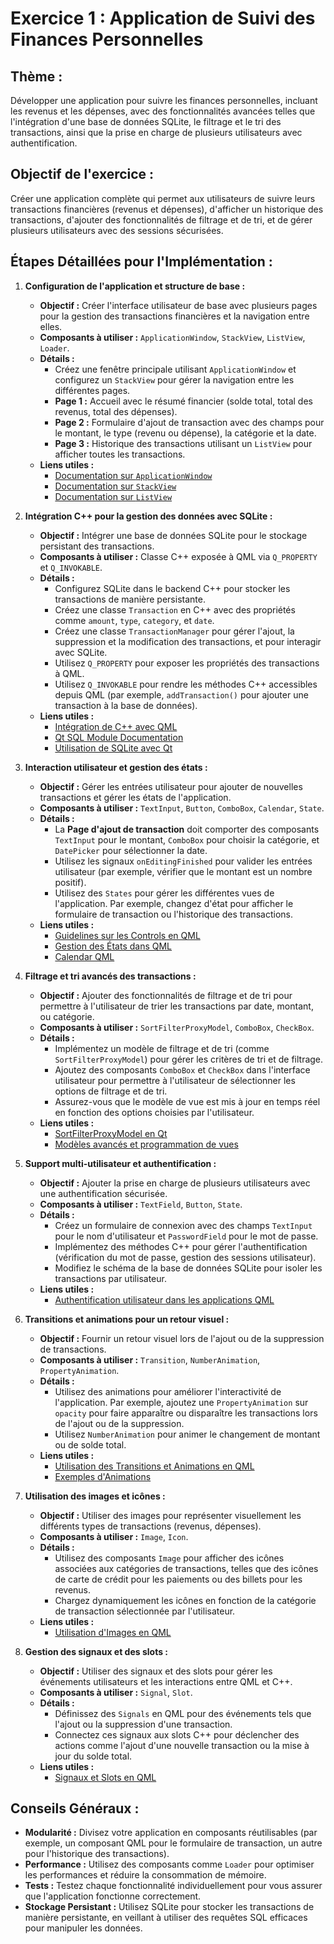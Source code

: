 # **Exercice 1 : Application de Suivi des Finances Personnelles**

## **Thème :**
Développer une application pour suivre les finances personnelles, incluant les revenus et les dépenses, avec des fonctionnalités avancées telles que l'intégration d'une base de données SQLite, le filtrage et le tri des transactions, ainsi que la prise en charge de plusieurs utilisateurs avec authentification.

## **Objectif de l'exercice :**
Créer une application complète qui permet aux utilisateurs de suivre leurs transactions financières (revenus et dépenses), d'afficher un historique des transactions, d'ajouter des fonctionnalités de filtrage et de tri, et de gérer plusieurs utilisateurs avec des sessions sécurisées.

## **Étapes Détaillées pour l'Implémentation :**

1. **Configuration de l'application et structure de base :**
   - **Objectif :** Créer l'interface utilisateur de base avec plusieurs pages pour la gestion des transactions financières et la navigation entre elles.
   - **Composants à utiliser :** `ApplicationWindow`, `StackView`, `ListView`, `Loader`.
   - **Détails :**
     - Créez une fenêtre principale utilisant `ApplicationWindow` et configurez un `StackView` pour gérer la navigation entre les différentes pages.
     - **Page 1 :** Accueil avec le résumé financier (solde total, total des revenus, total des dépenses).
     - **Page 2 :** Formulaire d'ajout de transaction avec des champs pour le montant, le type (revenu ou dépense), la catégorie et la date.
     - **Page 3 :** Historique des transactions utilisant un `ListView` pour afficher toutes les transactions.
   - **Liens utiles :**
     - [Documentation sur `ApplicationWindow`](https://doc.qt.io/qt-6/qml-qtquick-controls2-applicationwindow.html)
     - [Documentation sur `StackView`](https://doc.qt.io/qt-5/qml-qtquick-controls2-stackview.html)
     - [Documentation sur `ListView`](https://doc.qt.io/qt-6/qml-qtquick-listview.html)

2. **Intégration C++ pour la gestion des données avec SQLite :**
   - **Objectif :** Intégrer une base de données SQLite pour le stockage persistant des transactions.
   - **Composants à utiliser :** Classe C++ exposée à QML via `Q_PROPERTY` et `Q_INVOKABLE`.
   - **Détails :**
     - Configurez SQLite dans le backend C++ pour stocker les transactions de manière persistante.
     - Créez une classe `Transaction` en C++ avec des propriétés comme `amount`, `type`, `category`, et `date`.
     - Créez une classe `TransactionManager` pour gérer l'ajout, la suppression et la modification des transactions, et pour interagir avec SQLite.
     - Utilisez `Q_PROPERTY` pour exposer les propriétés des transactions à QML.
     - Utilisez `Q_INVOKABLE` pour rendre les méthodes C++ accessibles depuis QML (par exemple, `addTransaction()` pour ajouter une transaction à la base de données).
   - **Liens utiles :**
     - [Intégration de C++ avec QML](https://doc.qt.io/qt-6/qtqml-cppintegration-overview.html)
     - [Qt SQL Module Documentation](https://doc.qt.io/qt-6/qtsql-index.html)
     - [Utilisation de SQLite avec Qt](https://doc.qt.io/qt-6/qtsql-index.html)

3. **Interaction utilisateur et gestion des états :**
   - **Objectif :** Gérer les entrées utilisateur pour ajouter de nouvelles transactions et gérer les états de l'application.
   - **Composants à utiliser :** `TextInput`, `Button`, `ComboBox`, `Calendar`, `State`.
   - **Détails :**
     - La **Page d'ajout de transaction** doit comporter des composants `TextInput` pour le montant, `ComboBox` pour choisir la catégorie, et `DatePicker` pour sélectionner la date.
     - Utilisez les signaux `onEditingFinished` pour valider les entrées utilisateur (par exemple, vérifier que le montant est un nombre positif).
     - Utilisez des `States` pour gérer les différentes vues de l'application. Par exemple, changez d'état pour afficher le formulaire de transaction ou l'historique des transactions.
   - **Liens utiles :**
     - [Guidelines sur les Controls en QML](https://doc.qt.io/qt-6/qtquickcontrols-guidelines.html)
     - [Gestion des États dans QML](https://doc.qt.io/qt-6/qml-qtquick-state.html)
	 - [Calendar QML](https://doc.qt.io/qt-5/qml-qtquick-controls-calendar.html)

4. **Filtrage et tri avancés des transactions :**
   - **Objectif :** Ajouter des fonctionnalités de filtrage et de tri pour permettre à l'utilisateur de trier les transactions par date, montant, ou catégorie.
   - **Composants à utiliser :** `SortFilterProxyModel`, `ComboBox`, `CheckBox`.
   - **Détails :**
     - Implémentez un modèle de filtrage et de tri (comme `SortFilterProxyModel`) pour gérer les critères de tri et de filtrage.
     - Ajoutez des composants `ComboBox` et `CheckBox` dans l'interface utilisateur pour permettre à l'utilisateur de sélectionner les options de filtrage et de tri.
     - Assurez-vous que le modèle de vue est mis à jour en temps réel en fonction des options choisies par l'utilisateur.
   - **Liens utiles :**
     - [SortFilterProxyModel en Qt](https://doc.qt.io/qt-6/qsortfilterproxymodel.html)
     - [Modèles avancés et programmation de vues](https://doc.qt.io/qt-6/model-view-programming.html)

5. **Support multi-utilisateur et authentification :**
   - **Objectif :** Ajouter la prise en charge de plusieurs utilisateurs avec une authentification sécurisée.
   - **Composants à utiliser :** `TextField`, `Button`, `State`.
   - **Détails :**
     - Créez un formulaire de connexion avec des champs `TextInput` pour le nom d'utilisateur et `PasswordField` pour le mot de passe.
     - Implémentez des méthodes C++ pour gérer l'authentification (vérification du mot de passe, gestion des sessions utilisateur).
     - Modifiez le schéma de la base de données SQLite pour isoler les transactions par utilisateur.
   - **Liens utiles :**
     - [Authentification utilisateur dans les applications QML](https://doc.qt.io/qt-6/qml-qtquick-controls2-textfield.html)

6. **Transitions et animations pour un retour visuel :**
   - **Objectif :** Fournir un retour visuel lors de l'ajout ou de la suppression de transactions.
   - **Composants à utiliser :** `Transition`, `NumberAnimation`, `PropertyAnimation`.
   - **Détails :**
     - Utilisez des animations pour améliorer l'interactivité de l'application. Par exemple, ajoutez une `PropertyAnimation` sur `opacity` pour faire apparaître ou disparaître les transactions lors de l'ajout ou de la suppression.
     - Utilisez `NumberAnimation` pour animer le changement de montant ou de solde total.
   - **Liens utiles :**
     - [Utilisation des Transitions et Animations en QML](https://doc.qt.io/qt-6/qtquick-statesanimations-animations.html)
     - [Exemples d'Animations](https://doc.qt.io/qt-6/qtquick-animation-example.html)

7. **Utilisation des images et icônes :**
   - **Objectif :** Utiliser des images pour représenter visuellement les différents types de transactions (revenus, dépenses).
   - **Composants à utiliser :** `Image`, `Icon`.
   - **Détails :**
     - Utilisez des composants `Image` pour afficher des icônes associées aux catégories de transactions, telles que des icônes de carte de crédit pour les paiements ou des billets pour les revenus.
     - Chargez dynamiquement les icônes en fonction de la catégorie de transaction sélectionnée par l'utilisateur.
   - **Liens utiles :**
     - [Utilisation d'Images en QML](https://doc.qt.io/qt-6/qml-qtquick-image.html)

8. **Gestion des signaux et des slots :**
   - **Objectif :** Utiliser des signaux et des slots pour gérer les événements utilisateurs et les interactions entre QML et C++.
   - **Composants à utiliser :** `Signal`, `Slot`.
   - **Détails :**
     - Définissez des `Signals` en QML pour des événements tels que l'ajout ou la suppression d'une transaction.
     - Connectez ces signaux aux slots C++ pour déclencher des actions comme l'ajout d'une nouvelle transaction ou la mise à jour du solde total.
   - **Liens utiles :**
     - [Signaux et Slots en QML](https://doc.qt.io/qt-6/qtqml-syntax-signals.html)

## **Conseils Généraux :**

- **Modularité :** Divisez votre application en composants réutilisables (par exemple, un composant QML pour le formulaire de transaction, un autre pour l'historique des transactions).
- **Performance :** Utilisez des composants comme `Loader` pour optimiser les performances et réduire la consommation de mémoire.
- **Tests :** Testez chaque fonctionnalité individuellement pour vous assurer que l'application fonctionne correctement.
- **Stockage Persistant :** Utilisez SQLite pour stocker les transactions de manière persistante, en veillant à utiliser des requêtes SQL efficaces pour manipuler les données.
